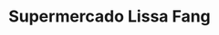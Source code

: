 ---
title: "Supermercado Lissa Fang"
url: /barcelona/supermercado-lissa-fang/
shop: Lebensmittel
---